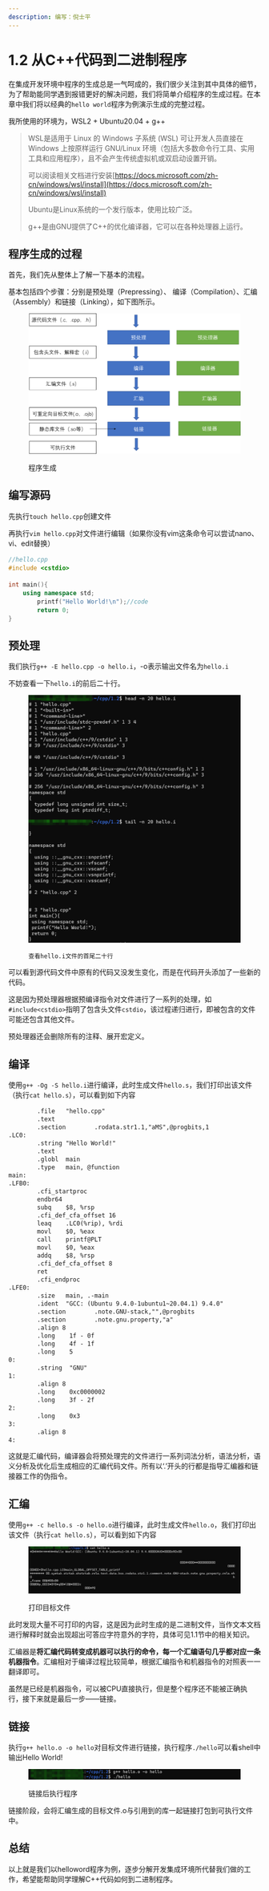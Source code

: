 ```yaml
---
description: 编写：倪士平
---
```


# 1.2 从C++代码到二进制程序

在集成开发环境中程序的生成总是一气呵成的，我们很少关注到其中具体的细节，为了帮助能同学遇到报错更好的解决问题，我们将简单介绍程序的生成过程。在本章中我们将以经典的`hello world`程序为例演示生成的完整过程。

我所使用的环境为，WSL2 + Ubuntu20.04 + g++

> WSL是适用于 Linux 的 Windows 子系统 (WSL) 可让开发人员直接在 Windows 上按原样运行 GNU/Linux 环境（包括大多数命令行工具、实用工具和应用程序），且不会产生传统虚拟机或双启动设置开销。
>
> 可以阅读相关文档进行安装[https://docs.microsoft.com/zh-cn/windows/wsl/install](https://docs.microsoft.com/zh-cn/windows/wsl/install)
>
> Ubuntu是Linux系统的一个发行版本，使用比较广泛。
>
> g++是由GNU提供了C++的优化编译器，它可以在各种处理器上运行。

## 程序生成的过程

首先，我们先从整体上了解一下基本的流程。

基本包括四个步骤：分别是预处理（Prepressing）、 编译（Compilation）、汇编（Assembly）和链接（Linking），如下图所示。

<figure><img src="../.gitbook/assets/编译过程.png" alt=""><figcaption><p>程序生成</p></figcaption></figure>

## 编写源码

先执行`touch hello.cpp`创建文件

再执行`vim hello.cpp`对文件进行编辑（如果你没有vim这条命令可以尝试nano、vi、edit替换）

```cpp
//hello.cpp
#include <cstdio>

int main(){
	using namespace std;
        printf("Hello World!\n");//code
        return 0;
}
```

## 预处理

我们执行`g++ -E hello.cpp -o hello.i`，-o表示输出文件名为`hello.i`

不妨查看一下`hello.i`的前后二十行。

<figure><img src="../.gitbook/assets/image (2) (1).png" alt=""><figcaption><p><code>查看hello.i文件的首尾二十行</code></p></figcaption></figure>

可以看到源代码文件中原有的代码又没发生变化，而是在代码开头添加了一些新的代码。

这是因为预处理器根据预编译指令对文件进行了一系列的处理，如`#include<cstdio>`指明了包含头文件`cstdio`，该过程递归进行，即被包含的文件可能还包含其他文件。

预处理器还会删除所有的注释、展开宏定义。

## 编译

使用`g++ -Og -S hello.i`进行编译，此时生成文件`hello.s`，我们打印出该文件（执行`cat hello.s`），可以看到如下内容

```asmatmel
        .file   "hello.cpp"
        .text
        .section        .rodata.str1.1,"aMS",@progbits,1
.LC0:
        .string "Hello World!"
        .text
        .globl  main
        .type   main, @function
main:
.LFB0:
        .cfi_startproc
        endbr64
        subq    $8, %rsp
        .cfi_def_cfa_offset 16
        leaq    .LC0(%rip), %rdi
        movl    $0, %eax
        call    printf@PLT
        movl    $0, %eax
        addq    $8, %rsp
        .cfi_def_cfa_offset 8
        ret
        .cfi_endproc
.LFE0:
        .size   main, .-main
        .ident  "GCC: (Ubuntu 9.4.0-1ubuntu1~20.04.1) 9.4.0"
        .section        .note.GNU-stack,"",@progbits
        .section        .note.gnu.property,"a"
        .align 8
        .long    1f - 0f
        .long    4f - 1f
        .long    5
0:
        .string  "GNU"
1:
        .align 8
        .long    0xc0000002
        .long    3f - 2f
2:
        .long    0x3
3:
        .align 8
4:
```

这就是汇编代码，编译器会将预处理完的文件进行一系列词法分析，语法分析，语义分析及优化后生成相应的汇编代码文件。所有以‘.’开头的行都是指导汇编器和链接器工作的伪指令。

## 汇编

使用`g++ -c hello.s -o hello.o`进行编译，此时生成文件`hello.o`，我们打印出该文件（执行`cat hello.s`），可以看到如下内容

<figure><img src="../.gitbook/assets/image (2) (2).png" alt=""><figcaption><p>打印目标文件</p></figcaption></figure>

此时发现大量不可打印的内容，这是因为此时生成的是二进制文件，当作文本文档进行解释时就会出现超出可答应字符意外的字符，具体可见1.1节中的相关知识。

汇编器是**将汇编代码转变成机器可以执行的命令，每一个汇编语句几乎都对应一条机器指令**。汇编相对于编译过程比较简单，根据汇编指令和机器指令的对照表一一翻译即可。

虽然是已经是机器指令，可以被CPU直接执行，但是整个程序还不能被正确执行，接下来就是最后一步——链接。

## 链接

执行`g++ hello.o -o hello`对目标文件进行链接，执行程序`./hello`可以看shell中输出Hello World!

<figure><img src="../.gitbook/assets/image (3).png" alt=""><figcaption><p>链接后执行程序</p></figcaption></figure>

链接阶段，会将汇编生成的目标文件.o与引用到的库一起链接打包到可执行文件中。

## 总结

以上就是我们以helloword程序为例，逐步分解开发集成环境所代替我们做的工作，希望能帮助同学理解C++代码如何到二进制程序。

